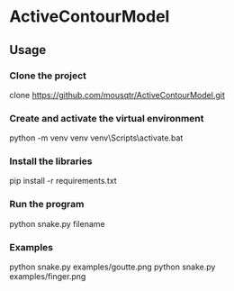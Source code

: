 # ActiveContourModel
## Usage
### Clone the project

clone https://github.com/mousqtr/ActiveContourModel.git

### Create and activate the virtual environment 

python -m venv venv
venv\Scripts\activate.bat

### Install the libraries 

pip install -r requirements.txt

### Run the program

python snake.py filename

### Examples

python snake.py examples/goutte.png
python snake.py examples/finger.png

